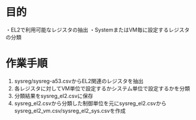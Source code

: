 # 目的

・EL2で利用可能なレジスタの抽出
・SystemまたはVM毎に設定するレジスタの分類

# 作業手順

1. sysreg/sysreg-a53.csvからEL2関連のレジスタを抽出
2. 各レジスタに対してVM単位で設定するかシステム単位で設定するかを分類
3. 分類結果をsysreg_el2.csvに保存
4. sysreg_el2.csvから分類した制御単位を元にsysreg_el2.csvからsysreg_el2_vm.csv/sysreg_el2_sys.csvを作成

